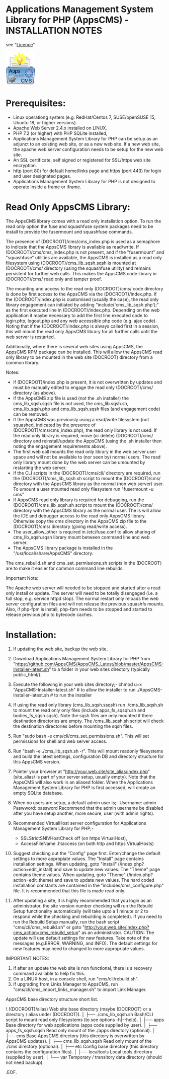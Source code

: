 Applications Management System Library for PHP (AppsCMS) - INSTALLATION NOTES
=============================================================================
see "[Licence](index.php?cms_action=cms_text_view&uri=cms%2FLICENCE.txt)"
<!-- SVN Build: $Id: Installation.md 2616 2022-04-30 23:10:54Z robert0609 $ -->

![AppsCMS Logo](cms/images/AppsCMS_logo_small.gif)

Prerequisites:
==============

*	Linux operationg system (e.g. RedHat/Centos 7, SUSE/openSUSE 15, Ubuntu 18, or higher versions).
*	Apache Web Server 2.4.x installed on LINUX.
*	PHP 7.2 (or higher) with PHP SQLite installed,
*	Applications Management System Library for PHP can be setup as an adjunct to an existing web site, or as a new web site. If a
	new web site, the apache web server configuration needs to be setup for the new web site.
*	An SSL certificate, self signed or registered for SSL/https web site encryption.
*	http (port 80) for default home/links page and https (port 443) for login and user designated pages.
*	Applications Management System Library for PHP is not designed to operate inside a frame or iframe.

Read Only AppsCMS Library:
==========================

The AppsCMS library comes with a read only installation option.
To run the read only option the fuse and squashfuse system packages need to be install to provide the fusermount and squashfuse commands.

The presence of (DOCROOT)/cms/cms_index.php is used as a semaphore to indicate that the AppsCMS library is available as read/write.
 If (DOCROOT)/cms/cms_index.php is not present,
 and if the "fusermount" and "squashfuse" utilities are available,
 the AppsCMS is installed as a read only filesystem using (DOCROOT)/cms_lib_sqsh.sqsh
 is mounted at (DOCROOT)/cms/ directory (using the squashfuse utility) and remains persistent for further web calls.
 This makes the AppsCMS code library in (DOCROOT)/cms/ read only and tamper proof.

The mounting and access to the read only (DOCROOT)/cms/ code directory is done by first access to the AppsCMS via the (DOCROOT)/index.php.
If the (DOCROOT)/index.php is customised (usually the case), the read only library engagement can initiated by
adding "include('cms_lib_sqsh.php');" as the first executed line in (DOCROOT)/index.php. Depending on the web application
it maybe necessary to add the first line executed code to login.php, logout.php and any web accessible php code (e.g. ajax code).
Noting that if the (DOCROOT)/index.php is always called first in a session, this will mount the read only AppsCMS library for all further calls until the web server is restarted.

Additionally, where there is several web sites using AppsCMS, the AppsCMS RPM package can be installed.
This will allow the AppsCMS read only library to be mounted in the web site (DOCROOT) directory from a common library.

Notes:

*	If (DOCROOT)/index.php is present, it is not overwritten by updates and must be manually edited
to engage the read only (DOCROOT)/cms/ directory (as above).
*	If the AppsCMS zip file is used (not the .sh installer) the cms_lib_sqsh.sqsh file is not used,
the cms_lib.sqsh.sh, cms_lib_sqsh.php and cms_lib_sqsh.sqsh files (and engagement code) can be removed.
*	If the AppsCMS was previously using a read/write filesystem (not squashed, indicated by the presence of (DOCROOT)/cms/cms_index.php),
the read only library is not used. If the read only library is required, move (or delete) (DOCROOT)/cms/ directory
and reinstall/update the AppsCMS (using the .sh installer then noting the engagement requirements above).
*	The first web call mounts the read only library in the web server user space and will not be available to (nor seen by) normal users.
 The read only library mount done by the web server can be umounted by restarting the web server.
*	If the CLI scripts in the (DOCROOT)/cms/cli/ directory are required, run the (DOCROOT)/cms_lib_sqsh.sh script to mount the
 (DOCROOT)/cms/ directory with the AppsCMS library as the normal (non web server) user.
 To umount a user mounted read only filesystem run "fusermount -u cms"
*	If AppsCMS read only library is required for debugging, run the (DOCROOT)/cms_lib_sqsh.sh script to mount the
 (DOCROOT)/cms/ directory with the AppsCMS library as the normal user.
 The is will allow the IDE and debugger access to the read only AppsCMS library.
 Otherwise copy the cms directory in the AppsCMS zip file to the (DOCROOT)/cms/ directory (giving read/write access).
*	The user_allow_other is required in /etc/fuse.conf to allow sharing of cms_lib_sqsh.sqsh library mount between command line and web server.
*	The AppsCMS library package is installed in the "/usr/local/share/AppsCMS" directory.

The cms_rebuild.sh and cms_set_permissions.sh scripts in the (DOCROOT) are to make it easier for common command line rebuilds.

Important Note:

The Apache web server will needed to be stopped and started after a read only install or update.
The server will need to be totally disengaged (i.e. a full stop, e.g. service httpd stop).
The normal restart only reloads the web server configuration files and will not release the previous squashfs mounts.
Also, if php-fpm is install, php-fpm needs to be stopped and started to release previous php to bytecode caches.

Installation:
=============

1.	If updating the web site, backup the web site.

2.	Download Applications Management System Library for PHP from
	"https://github.com/AppsCMS/AppsCMS_Latest/blob/master/AppsCMS-Installer-latest.sh"
	to a folder in your web sites directory (typically public_html/).

3.	Execute the following in your web sites directory;-
		chmod u+x "AppsCMS-Installer-latest.sh"	# to allow the installer to run
		./AppsCMS-Installer-latest.sh	# to run the installer

4.	If using the read only library (cms_lib_sqsh.ssqsh) run ./cms_lib_sqsh.sh to mount the read only only files (include apps_fs_sqsqh.sh and bodies_fs_sqsh.sqsh).
	Note the sqsh files are only mounted if there destination directories are empty.
	The /cms_lib_sqsh.sh script will check the destination directories before mounting the sqsh files.

5.	Run "sudo bash -e cms/cli/cms_set_permissions.sh". This will set permissions for shell and web server access.

6.	Run "bash -e ./cms_lib_sqsh.sh -r". This will mount readonly filesystems and build the latest settings, configuration DB and directory structure for this AppsCMS version.

7.	Pointer your browser at	"http://your.web.site/site_alias/index.php" (site_alias/ is part of your server setup, usually empty).
	Note that the AppsCMS will also work in an aliased folder.
	When the Applications Management System Library for PHP is first accessed, will create an empty SQLite database.

8.	When no users are setup, a default admin user is;-
	Username: admin
	Paswword: password
	Recommend that the admin username be disabled after you have setup another, more secure, user (with admin rights).

9.	Recommended VirtualHost server configuration for Applications Management System Library for PHP;-
	* SSLStrictSNIVHostCheck off (on https VirtualHost),
	* AccessFileName .htaccess (on both http and https VirtualHosts)

10.	Suggest checking out the "Config" page first.
	Enter/change the default settings to more appropiate values.
	The "Install" page contains installation settings. When updating, goto "Install" (/index.php?action=edit_install) and save to update new values.
	The "Theme" page contains theme values. When updating, goto "Theme" (/index.php?action=edit_theme) and save to update new values.
	The hard coded installation constants are contained in the "includes/cms_configure.php" file. It is recommended
	that this file is made read only.

11.	After updating a site, it is highly recommended that you login as an administrator, the site version number checking will run the Rebuild Setup functionality automatically (will take upto a 1 minute or 2 to respond while the checking and rebuilding is completed).
	If you need to run the Rebuild Setup manually, run the bash script "cms/cli/cms_rebuild.sh" or goto "http://your.web.site/index.php?cms_action=cms_rebuild_setup" as an administrator.
	CAUTION: The update will use default settings for new features. Take note of the messages (e.g.ERROR, WARNING, and INFO).
	The default settings for new features may need to changed to more appropriate values.

IMPORTANT NOTES:
1. If after an update the web site is non functional, there is a recovery command available to help fix this.
2. On a LINUX host, in a console shell, run "cms/cli/rebuild.sh".
3. If upgrading from Links Manager to AppsCMS, run "cms/cli/cms_import_links_manager.sh" to import Link Manager.

AppsCMS base directory structure short list.

\ ((DOCROOT)/alias)            Web site base directory (maybe (DOCROOT) or a directory / alias under (DOCROOT)).
│
├── ./cms_lib_sqsh.sh          Bash/CLI script to mount read only filesystems (to see options -h|--help).
│
├── apps                       Base directory for web applications (apps code supplied by user).
│
├── apps_fs_sqsh.sqsh          Read only mount of the ./apps directory (optional).
│
├── cms                        Base AppsCMS directory (this directory is overwritten by AppsCMS updates).
│
├── cms_lib_sqsh.sqsh          Read only mount of the ./cms directory (optional).
│
├── etc                        Config base directory (this directory contains the configuration files).
│
├── localtools                 Local tools directory (supplied by user).
│
└── var                        Temporary / transitory data directory (should not need backup).


.EOF.



